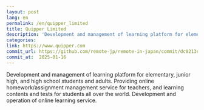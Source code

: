 ```yaml
---
layout: post
lang: en
permalink: /en/quipper_limited
title: Quipper Limited
description: 'Development and management of learning platform for elementary, junior high, and high school students and adults. Providing online homework/assignment management service for teachers, and learning contents and tests for students all over the world. Development and operation of online learning service.'
categories: 
link: https://www.quipper.com
commit_url: https://github.com/remote-jp/remote-in-japan/commit/dc0213e5d3bf547e1dd7b4da3b612a689016ef3e
commit_at:  2025-01-16
---
```


<p>Development and management of learning platform for elementary, junior high, and high school students and adults. Providing online homework/assignment management service for teachers, and learning contents and tests for students all over the world. Development and operation of online learning service.</p>
